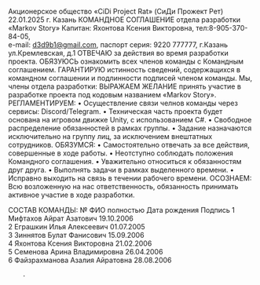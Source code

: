 Акционерское общество «CiDi Project Rat» (СиДи Прожект Рет)
22.01.2025 г. Казань
КОМАНДНОЕ СОГЛАШЕНИЕ
отдела разработки «Markov Story»
Капитан: Яхонтова Ксения Викторовна, тел:8-905-370-84-05,                                             
e-mail: d3d9b1@gmail.com, паспорт серия: 9220 777777, г.Казань    ул.Кремлевская, д.1
ОТВЕЧАЮ за действия во время разработки проекта.
ОБЯЗУЮСЬ ознакомить всех членов команды с Командным соглашением.
ГАРАНТИРУЮ истинность сведений, содержащихся в командном соглашении и подлинности подписей членом команды.
Мы, члены отдела разработки:
ВЫРАЖАЕМ ЖЕЛАНИЕ принять участие в разработке проекта под кодовым названием «Markov Story».
РЕГЛАМЕНТИРУЕМ:
•	Осуществление связи челнов команды через сервисы: Discord/Telegram.
•	Техническая часть проекта будет основана на игровом движке Unity, с использованием C#.
•	Свободное распределение обязанностей в рамках группы.
•	Задание назначаются исключительно на группу лиц, за исключением внештатных сотрудников.
ОБЯЗУМСЯ:
•	Самостоятельно отвечать за все действия, совершенные в ходе работы.
•	Неотступно соблюдать положения Командного соглашения.
•	Уважительно относиться к обязанностям друг друга.
•	Выполнять задачи в рамках выделенного времени.
•	Исправно выходить на связь в течении рабочего времени.
ОСОЗНАЕМ:
Всю возложенную на нас ответственность, обязанность принимать активное участие в ходе разработки.



СОСТАВ КОМАНДЫ:
№	ФИО полностью	Дата рождения	Подпись
1	Мифтахов Айрат Азатович	19.10.2006	
2	Еграшкин Илья Алексеевич	01.07.2005	
3	Зиннятов Булат Фанисович	15.09.2006	
4	Яхонтова Ксения Викторовна	21.02.2006	
5	Семенова Арина Владимировна	26.04.2006	
6	Файзрахманова Азалия Айратовна	28.08.2006	

		.
                                               
